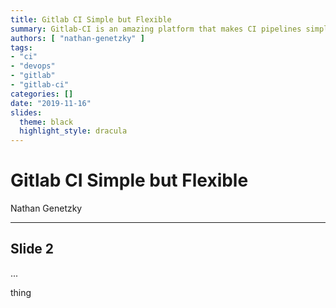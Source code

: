 ```yaml
---
title: Gitlab CI Simple but Flexible
summary: Gitlab-CI is an amazing platform that makes CI pipelines simple and easy.
authors: [ "nathan-genetzky" ]
tags:
- "ci"
- "devops"
- "gitlab"
- "gitlab-ci"
categories: []
date: "2019-11-16"
slides:
  theme: black
  highlight_style: dracula
---
```


# Gitlab CI Simple but Flexible

Nathan Genetzky

---

## Slide 2

...

thing
